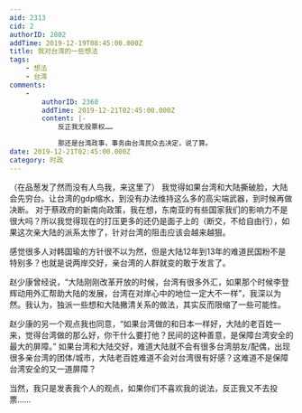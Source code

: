 ```yaml
---
aid: 2313
cid: 2
authorID: 2802
addTime: 2019-12-19T08:45:00.000Z
title: 我对台湾的一些想法
tags:
    - 想法
    - 台湾
comments:
    -
        authorID: 2360
        addTime: 2019-12-21T02:45:00.000Z
        content: |-
            反正我无投票权……

            那还是台湾政事，事务由台湾民众去决定，说了算。
date: 2019-12-21T02:45:00.000Z
category: 时政
---
```


（在品葱发了然而没有人鸟我，来这里了） 我觉得如果台湾和大陆撕破脸，大陆会先穷台。让台湾的gdp缩水，到没有办法维持这么多的高尖端武器，到时候再做决断。 对于蔡政府的新南向政策，我在想，东南亚的有些国家我们的影响力不是很大吗？所以我觉得现在的打压更多的还仍是面子上的（断交，不给自由行），如果这次亲大陆的派系太惨了，针对台湾的阻击应该会越来越狠。

感觉很多人对韩国瑜的方针很不以为然，但是大陆12年到13年的难道民国粉不是特别多？也就是说两岸交好，亲台湾的人群就变的敢于发言了。

赵少康曾经说，“大陆刚刚改革开放的时候，台湾有很多外汇，如果那个时候李登辉动用外汇帮助大陆的发展，台湾在对岸心中的地位一定大不一样”，我深以为然。我认为，独派一些想和大陆撇清关系的做法，其实反而限缩了一些可能性。

赵少康的另一个观点我也同意，“如果台湾做的和日本一样好，大陆的老百姓一来，觉得台湾做的那么好，你干什么要打他？民间的这种善意，是保障台湾安全的最大的屏障。” 如果台湾和大陆交好，难道大陆就不会有很多台湾朋友/配偶，出现很多亲台湾的团体/城市，大陆老百姓难道不会对台湾很有好感？这难道不是保障台湾安全的又一道屏障？

当然，我只是发表我个人的观点，如果你们不喜欢我的说法，反正我又不去投票……
